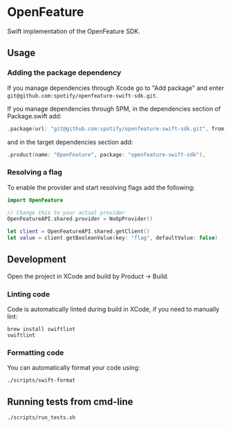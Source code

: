 # OpenFeature

Swift implementation of the OpenFeature SDK.

## Usage

### Adding the package dependency

If you manage dependencies through Xcode go to "Add package" and enter `git@github.com:spotify/openfeature-swift-sdk.git`.

If you manage dependencies through SPM, in the dependencies section of Package.swift add:
```swift
.package(url: "git@github.com:spotify/openfeature-swift-sdk.git", from: "0.1.0")
```

and in the target dependencies section add:
```swift
.product(name: "OpenFeature", package: "openfeature-swift-sdk"),
```

### Resolving a flag

To enable the provider and start resolving flags add the following:

```swift
import OpenFeature

// Change this to your actual provider
OpenFeatureAPI.shared.provider = NoOpProvider()

let client = OpenFeatureAPI.shared.getClient()
let value = client.getBooleanValue(key: "flag", defaultValue: false)
```

## Development

Open the project in XCode and build by Product -> Build.

### Linting code

Code is automatically linted during build in XCode, if you need to manually lint:
```shell
brew install swiftlint
swiftlint
```

### Formatting code

You can automatically format your code using:
```shell
./scripts/swift-format
```

## Running tests from cmd-line

```shell
./scripts/run_tests.sh
```
